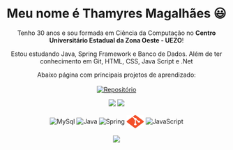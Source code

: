 <div>
  <h1 align="center"> Meu nome é Thamyres Magalhães 😃️</h1>
  <p align="center">Tenho 30 anos e sou formada em Ciência da Computação no <b>Centro Universitário Estadual da Zona Oeste - UEZO</b>!
  </a><br>
  <p align="center">Estou estudando Java, Spring Framework e Banco de Dados. Além de ter conhecimento em Git, HTML, CSS, Java Script e .Net</h2>
  <p align="center">Abaixo página com principais projetos de aprendizado:</br></br>
  <a href="https://thamyresarm.github.io/" target="_blank"><img alt="Repositório" height="50" width="60" src="https://cdn-icons-png.flaticon.com/512/1064/1064613.png?w=360" target="_blank"></a></p>
</div>

<div align="center">
     <img height="150em" src=https://github-readme-stats.vercel.app/api?username=Thamyresarm&theme=omni&show_icons=true/>
     <img height="150em" src="https://github-readme-stats.vercel.app/api/top-langs/?username=Thamyresarm&theme=omni&hide_border=false&&layout=compact"/>
  </a>
</div>

<div align="center" valign="top"><br>
  <img align="center" alt="MySql" height="50" width="60" src="https://cdn.jsdelivr.net/gh/devicons/devicon/icons/mysql/mysql-original-wordmark.svg" />
  <img align="center" alt="Java" height="40" width="50"src="https://cdn.jsdelivr.net/gh/devicons/devicon/icons/java/java-original.svg" />
  <img align="center" alt="Spring" height="30" width="40"src="https://github.com/get-icon/geticon/raw/master/icons/spring.svg" />
  <img align="center" alt="git" height="30" width="40" src="https://raw.githubusercontent.com/devicons/devicon/master/icons/git/git-original.svg">
  <img align="center" alt="JavaScript" height="30" width="40" src="https://cdn.iconscout.com/icon/free/png-256/javascript-2752148-2284965.png">
  </div><br>

<div align="center">
  <a href="https://www.linkedin.com/in/thamyres-magalhaes/" target="_blank"><img src="https://img.shields.io/badge/-LinkedIn-%230077B5?style=for-the-badge&logo=linkedin&logoColor=white" target="_blank"></a>
</div>

